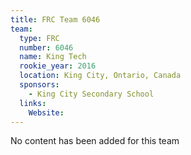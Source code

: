 ```yaml
---
title: FRC Team 6046
team:
  type: FRC
  number: 6046
  name: King Tech
  rookie_year: 2016
  location: King City, Ontario, Canada
  sponsors:
    - King City Secondary School
  links:
    Website: 
---
```

No content has been added for this team